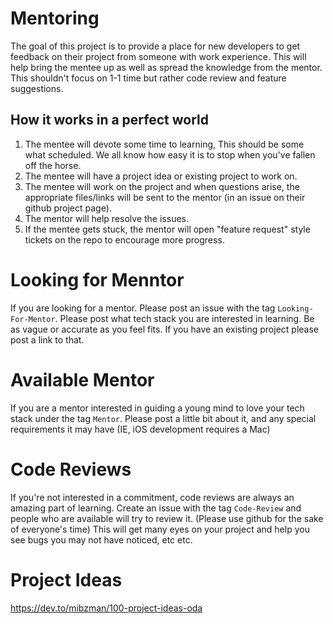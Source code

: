 # Mentoring

The goal of this project is to provide a place for new developers to get feedback on their project from someone with work experience. This will help bring the mentee up as well as spread the knowledge from the mentor. This shouldn't focus on 1-1 time but rather code review and feature suggestions.

## How it works in a perfect world

1. The mentee will devote some time to learning, This should be some what scheduled. We all know how easy it is to stop when you've fallen off the horse.
1. The mentee will have a project idea or existing project to work on.
1. The mentee will work on the project and when questions arise, the appropriate files/links will be sent to the mentor (in an issue on their github project page). 
1. The mentor will help resolve the issues.
1. If the mentee gets stuck, the mentor will open "feature request" style tickets on the repo to encourage more progress. 

# Looking for Menntor

If you are looking for a mentor. Please post an issue with the tag `Looking-For-Mentor`. Please post what tech stack you are interested in learning. Be as vague or accurate as you feel fits. If you have an existing project please post a link to that. 

# Available Mentor

If you are a mentor interested in guiding a young mind to love your tech stack under the tag `Mentor`. Please post a little bit about it, and any special requirements it may have (IE, iOS development requires a Mac) 

# Code Reviews

If you're not interested in a commitment, code reviews are always an amazing part of learning. Create an issue with the tag `Code-Review` and people who are available will try to review it. (Please use github for the sake of everyone's time) This will get many eyes on your project and help you see bugs you may not have noticed, etc etc.

# Project Ideas

https://dev.to/mibzman/100-project-ideas-oda

